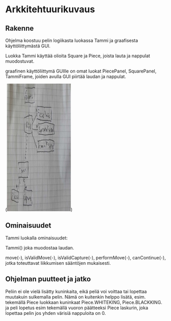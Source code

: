 ﻿# Arkkitehtuurikuvaus



## Rakenne



Ohjelma koostuu pelin logiikasta luokassa Tammi ja graafisesta käyttöliittymästä GUI.

Luokka Tammi käyttää olioita Square ja Piece, joista lauta ja nappulat muodostuvat.

graafinen käyttöliittymä GUIlle on omat luokat PiecePanel, SquarePanel, TammiFrame, joiden avulla GUI piirtää laudan ja nappulat.

(<img src="https://github.com/matiasja/otm-harjoitustyo/blob/master/dokumentointi/kuvat/luokkakaavio.jpg" height="400" width="200">)


## Ominaisuudet

Tammi luokalla ominaisuudet:

Tammi() joka muodostaa laudan.

move(-), isValidMove(-), isValidCapture(-), performMove(-), canContinue(-), jotka toteuttavat liikkumisen sääntöjen mukaisesti.


## Ohjelman puutteet ja jatko

Peliin ei ole vielä lisätty kuninkaita, eikä peliä voi voittaa tai lopettaa muutakuin sulkemalla pelin.
Nämä on kuitenkin helppo lisätä, esim. tekemällä Piece luokkaan kuninkaat Piece.WHITEKING, Piece.BLACKKING.
ja peli lopetus esim tekemällä vuoron päätteeksi Piece laskurin, joka lopettaa pelin jos yhden värisiä nappuloita on 0.
